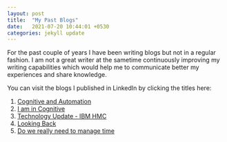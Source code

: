 ```yaml
---
layout: post
title:  "My Past Blogs"
date:   2021-07-20 10:44:01 +0530
categories: jekyll update
---
```

For the past couple of years I have been writing blogs but not in a regular fashion.
I am not a great writer at the sametime continuously improving my writing capabilities which would help me to
communicate better my experiences and share knowledge.

You can visit the blogs I published in LinkedIn by clicking the titles here:

1. [Cognitive and Automation](https://www.linkedin.com/pulse/cognitive-automation-saravanan-devendran/)
2. [I am in Cognitive](https://www.linkedin.com/pulse/i-am-cognitive-saravanan-devendran/)
3. [Technology Update - IBM HMC](https://www.linkedin.com/pulse/technology-update-ibm-hmc-saravanan-devendran/)
4. [Looking Back](https://www.linkedin.com/pulse/looking-back-saravanan-devendran/)
5. [Do we really need to manage time](https://www.linkedin.com/pulse/do-we-really-need-manage-time-saravanan-devendran/)